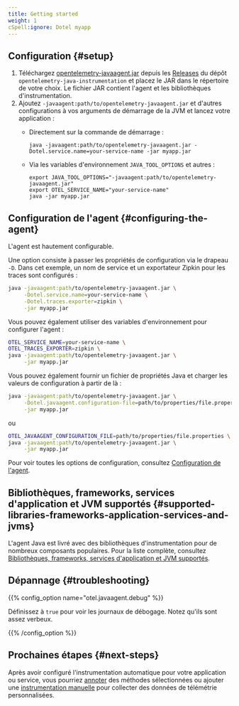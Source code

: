 ```yaml
---
title: Getting started
weight: 1
cSpell:ignore: Dotel myapp
---
```


## Configuration {#setup}

1. Téléchargez [opentelemetry-javaagent.jar][] depuis les [Releases][] du dépôt
   `opentelemetry-java-instrumentation` et placez le JAR dans le répertoire de
   votre choix. Le fichier JAR contient l'agent et les bibliothèques
   d'instrumentation.
2. Ajoutez `-javaagent:path/to/opentelemetry-javaagent.jar` et d'autres
   configurations à vos arguments de démarrage de la JVM et lancez votre
   application :
   - Directement sur la commande de démarrage :

      ```shell
      java -javaagent:path/to/opentelemetry-javaagent.jar -Dotel.service.name=your-service-name -jar myapp.jar
      ```

   - Via les variables d'environnement `JAVA_TOOL_OPTIONS` et autres :

      ```shell
      export JAVA_TOOL_OPTIONS="-javaagent:path/to/opentelemetry-javaagent.jar"
      export OTEL_SERVICE_NAME="your-service-name"
      java -jar myapp.jar
      ```

## Configuration de l'agent {#configuring-the-agent}

L'agent est hautement configurable.

Une option consiste à passer les propriétés de configuration via le drapeau
`-D`. Dans cet exemple, un nom de service et un exportateur Zipkin pour les
traces sont configurés :

```sh
java -javaagent:path/to/opentelemetry-javaagent.jar \
     -Dotel.service.name=your-service-name \
     -Dotel.traces.exporter=zipkin \
     -jar myapp.jar
```

Vous pouvez également utiliser des variables d'environnement pour configurer
l'agent :

```sh
OTEL_SERVICE_NAME=your-service-name \
OTEL_TRACES_EXPORTER=zipkin \
java -javaagent:path/to/opentelemetry-javaagent.jar \
     -jar myapp.jar
```

Vous pouvez également fournir un fichier de propriétés Java et charger les
valeurs de configuration à partir de là :

```sh
java -javaagent:path/to/opentelemetry-javaagent.jar \
     -Dotel.javaagent.configuration-file=path/to/properties/file.properties \
     -jar myapp.jar
```

ou

```sh
OTEL_JAVAAGENT_CONFIGURATION_FILE=path/to/properties/file.properties \
java -javaagent:path/to/opentelemetry-javaagent.jar \
     -jar myapp.jar
```

Pour voir toutes les options de configuration, consultez
[Configuration de l'agent](../configuration).

## Bibliothèques, frameworks, services d'application et JVM supportés {#supported-libraries-frameworks-application-services-and-jvms}

L'agent Java est livré avec des bibliothèques d'instrumentation pour de nombreux
composants populaires.
Pour la liste complète, consultez [Bibliothèques,
frameworks, services d'application et JVM supportés][support].

## Dépannage {#troubleshooting}

{{% config_option name="otel.javaagent.debug" %}}

Définissez à `true` pour voir les journaux de débogage. Notez qu'ils sont assez
verbeux.

{{% /config_option %}}

## Prochaines étapes {#next-steps}

Après avoir configuré l'instrumentation automatique pour votre application ou
service, vous pourriez [annoter](../annotations) des méthodes sélectionnées ou
ajouter une [instrumentation manuelle](/docs/languages/java/instrumentation/)
pour collecter des données de télémétrie personnalisées.

[opentelemetry-javaagent.jar]: https://github.com/open-telemetry/opentelemetry-java-instrumentation/releases/latest/download/opentelemetry-javaagent.jar
[releases]: https://github.com/open-telemetry/opentelemetry-java-instrumentation/releases
[support]: https://github.com/open-telemetry/opentelemetry-java-instrumentation/blob/main/docs/supported-libraries.md

